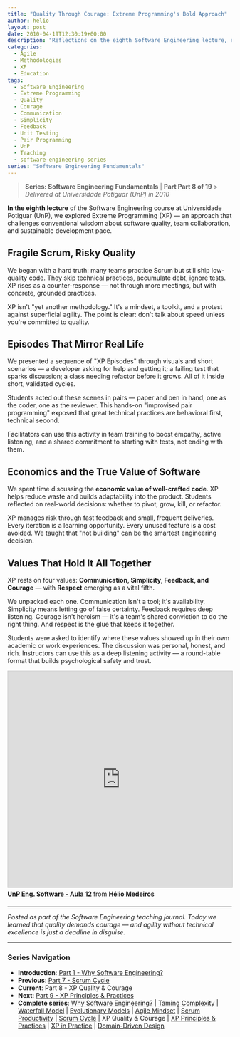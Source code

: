 ```yaml
---
title: "Quality Through Courage: Extreme Programming's Bold Approach"
author: helio
layout: post
date: 2010-04-19T12:30:19+00:00
description: "Reflections on the eighth Software Engineering lecture, exploring Extreme Programming's core values, emphasis on quality, and courage-driven practices."
categories:
  - Agile
  - Methodologies
  - XP
  - Education
tags:
  - Software Engineering
  - Extreme Programming
  - Quality
  - Courage
  - Communication
  - Simplicity
  - Feedback
  - Unit Testing
  - Pair Programming
  - UnP
  - Teaching
  - software-engineering-series
series: "Software Engineering Fundamentals"
---
```


> **Series: Software Engineering Fundamentals** | **Part Part 8 of 19** > _Delivered at Universidade Potiguar (UnP) in 2010_

**In the eighth lecture** of the Software Engineering course at Universidade Potiguar (UnP), we explored Extreme Programming (XP) — an approach that challenges conventional wisdom about software quality, team collaboration, and sustainable development pace.

## Fragile Scrum, Risky Quality

We began with a hard truth: many teams practice Scrum but still ship low-quality code. They skip technical practices, accumulate debt, ignore tests. XP rises as a counter-response — not through more meetings, but with concrete, grounded practices.

XP isn't "yet another methodology." It's a mindset, a toolkit, and a protest against superficial agility. The point is clear: don't talk about speed unless you're committed to quality.

## Episodes That Mirror Real Life

We presented a sequence of "XP Episodes" through visuals and short scenarios — a developer asking for help and getting it; a failing test that sparks discussion; a class needing refactor before it grows. All of it inside short, validated cycles.

Students acted out these scenes in pairs — paper and pen in hand, one as the coder, one as the reviewer. This hands-on "improvised pair programming" exposed that great technical practices are behavioral first, technical second.

Facilitators can use this activity in team training to boost empathy, active listening, and a shared commitment to starting with tests, not ending with them.

## Economics and the True Value of Software

We spent time discussing the **economic value of well-crafted code**. XP helps reduce waste and builds adaptability into the product. Students reflected on real-world decisions: whether to pivot, grow, kill, or refactor.

XP manages risk through fast feedback and small, frequent deliveries. Every iteration is a learning opportunity. Every unused feature is a cost avoided. We taught that "not building" can be the smartest engineering decision.

## Values That Hold It All Together

XP rests on four values: **Communication, Simplicity, Feedback, and Courage** — with **Respect** emerging as a vital fifth.

We unpacked each one. Communication isn't a tool; it's availability. Simplicity means letting go of false certainty. Feedback requires deep listening. Courage isn't heroism — it's a team's shared conviction to do the right thing. And respect is the glue that keeps it together.

Students were asked to identify where these values showed up in their own academic or work experiences. The discussion was personal, honest, and rich. Instructors can use this as a deep listening activity — a round-table format that builds psychological safety and trust.

<div style="margin-bottom: 20px;">
<iframe src="https://www.slideshare.net/slideshow/embed_code/key/iLcDkba8WQwKXN?startSlide=1" width="597" height="486" frameborder="0" marginwidth="0" marginheight="0" scrolling="no" style="border:1px solid #CCC; border-width:1px; margin-bottom:5px;max-width: 100%;" allowfullscreen></iframe> <div style="margin-bottom:5px"><strong> <a href="https://pt.slideshare.net/slideshow/unp-eng-software-aula-12/3666315" title="UnP Eng. Software - Aula 12" target="_blank">UnP Eng. Software - Aula 12</a> </strong> from <strong> <a href="https://www.slideshare.net/heliomedeiros" target="_blank">Hélio Medeiros</a> </strong></div>
</div>

---

_Posted as part of the Software Engineering teaching journal. Today we learned that quality demands courage — and agility without technical excellence is just a deadline in disguise._

---

### **Series Navigation**

- **Introduction**: [Part 1 - Why Software Engineering?](../2010-02-24-software-engineering-purpose/)
- **Previous**: [Part 7 - Scrum Cycle](../2010-04-11-scrum-cycle/)
- **Current**: Part 8 - XP Quality & Courage
- **Next**: [Part 9 - XP Principles & Practices](../2010-05-01-xp-principles-practices/)
- **Complete series**: [Why Software Engineering?](../2010-02-24-software-engineering-purpose/) | [Taming Complexity](../2010-03-02-complexity-process/) | [Waterfall Model](../2010-03-10-waterfall-model/) | [Evolutionary Models](../2010-03-18-evolutionary-models/) | [Agile Mindset](../2010-03-26-agile-mindset/) | [Scrum Productivity](../2010-04-03-scrum-productivity/) | [Scrum Cycle](../2010-04-11-scrum-cycle/) | XP Quality & Courage | [XP Principles & Practices](../2010-05-01-xp-principles-practices/) | [XP in Practice](../2010-05-08-applying-xp-strategies/) | [Domain-Driven Design](../2010-05-15-domain-driven-design/)
